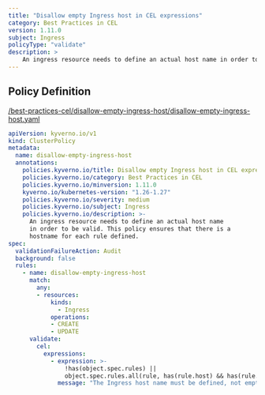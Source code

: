 ```yaml
---
title: "Disallow empty Ingress host in CEL expressions"
category: Best Practices in CEL
version: 1.11.0
subject: Ingress
policyType: "validate"
description: >
    An ingress resource needs to define an actual host name in order to be valid. This policy ensures that there is a hostname for each rule defined.
---
```


## Policy Definition
<a href="https://github.com/kyverno/policies/raw/main//best-practices-cel/disallow-empty-ingress-host/disallow-empty-ingress-host.yaml" target="-blank">/best-practices-cel/disallow-empty-ingress-host/disallow-empty-ingress-host.yaml</a>

```yaml
apiVersion: kyverno.io/v1
kind: ClusterPolicy
metadata:
  name: disallow-empty-ingress-host
  annotations:
    policies.kyverno.io/title: Disallow empty Ingress host in CEL expressions
    policies.kyverno.io/category: Best Practices in CEL 
    policies.kyverno.io/minversion: 1.11.0
    kyverno.io/kubernetes-version: "1.26-1.27"
    policies.kyverno.io/severity: medium
    policies.kyverno.io/subject: Ingress
    policies.kyverno.io/description: >-
      An ingress resource needs to define an actual host name
      in order to be valid. This policy ensures that there is a
      hostname for each rule defined.
spec:
  validationFailureAction: Audit
  background: false
  rules:
    - name: disallow-empty-ingress-host
      match:
        any:
        - resources:
            kinds:
              - Ingress
            operations:
            - CREATE
            - UPDATE
      validate:
        cel:
          expressions:
            - expression: >-
                !has(object.spec.rules) || 
                object.spec.rules.all(rule, has(rule.host) && has(rule.http))
              message: "The Ingress host name must be defined, not empty."
        

```
